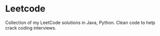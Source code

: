 # Leetcode
Collection of my LeetCode solutions in Java, Python. Clean code to help crack coding interviews.
